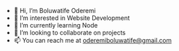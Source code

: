 - 👋 Hi, I’m Boluwatife Oderemi
- 👀 I’m interested in Website Development
- 🌱 I’m currently learning Node 
- 💞️ I’m looking to collaborate on projects
- 📫 You can reach me at oderemiboluwatife@gmail.com

<!---
Goldenremi/Goldenremi is a ✨ special ✨ repository because its `README.md` (this file) appears on your GitHub profile.
You can click the Preview link to take a look at your changes.
--->
